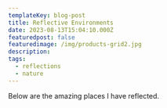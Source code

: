 ```yaml
---
templateKey: blog-post
title: Reflective Environments
date: 2023-08-13T15:04:10.000Z
featuredpost: false
featuredimage: /img/products-grid2.jpg
description: 
tags:
  - reflections
  - nature
---
```



Below are the amazing places I have reflected.